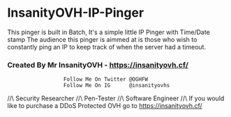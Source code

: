 # InsanityOVH-IP-Pinger
This pinger is built in Batch,
It's a simple little IP Pinger with Time/Date stamp 
The audience this pinger is aimmed at is those who wish to constantly ping an IP to keep track of when the server had a timeout.
###        Created By Mr InsanityOVH - https://insanityovh.cf/
                      Follow Me On Twitter @OGHFW
                      Follow Me On IG      @insanityovhs
  //\\ Security Researcher //\\ Pen-Tester //\\ Software Engineer //\\
        If you would like to purchase a DDoS Protected OVH go to 
                       https://insanityovh.cf/
